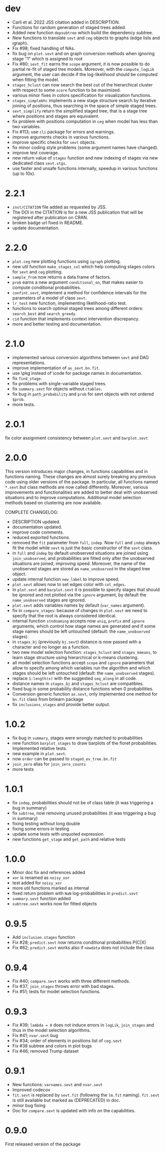 # dev

* Carli et al. 2022 JSS citation added in DESCRIPTION.
* Functions for random generation of staged trees added.
* Added new function `depsubtree` which build the dependency subtree.
* New functions to translate `sevt` and `ceg` objects to graphs (edge lists and igraph).
* Fix #98; fixed handling of NAs.
* fix bug on `plot.sevt` and on graph conversion methods
  when ignoring stage "1" which is assigned to root
* Fix #80; `sevt_fit` earns the `scope` argument,
  it is now possible to do partial re-fit of staged tree models.
  Moreover, with the `compute_logLik` argument, the
  user can decide if the log-likelihood should be computed when fitting the
  model.
* `stages_hclust` can now search the best cut of the hierarchical cluster with
   respect to some `score` function to be maximized.
* various minor fixes in colors specification for visualization functions.
* `stages_simplebhc` implements a new stage structure search by iterative joining of positions, thus searching in the space of simple staged trees.
* `sevt_simplify` return the simplified staged tree, that is a stage tree where positions and stages are equivalent.
* fix problem with positions computation in `ceg` when model has less than two variables.
* Fix #113; use `cli` package for errors and warnings.
* improve arguments checks in various functions.
* improve specific checks for `sevt` objects.
* fix minor coding style problems (some argument names have changed).
* improve test coverage.
* new return value of `stages` function and new indexing of stages via new dedicated class `sevt.stgs`.
* use faster and unsafe functions internally, speedup in various functions (up to 10x).

# 2.2.1

* `inst/CITATION` file added as requested by JSS.
* The DOI in the CITATION is for a new JSS publication that will be registered after publication on CRAN.
* broken badge url fixed in README.
* update documentation.


# 2.2.0

* `plot.ceg` new plotting functions using `igraph` plotting.
* new util function `make_stages_col` which help computing
  stages colors for `sevt` and `ceg` plotting.
* `sample_from` now returns a data.frame of factors.
* `prob` earns a new argument `conditional_on`, that
   makes easier to compute conditional probabilities.
* `confint.sevt`, implement a method for confidence intervals
   for the parameters of a model of class `sevt`.
* `lr_test` new function, implementing likelihood-ratio
   test.
* functions to search optimal staged trees among different orders:
  `search_best` and `search_greedy`.
* `cid` function that implements context intervention discrepancy.
* more and better testing and documentation.

# 2.1.0

* implemented various conversion algorithms between `sevt`
  and DAG representations.
* improve implementation of `as_sevt.bn.fit`.
* use \pkg instead of \code for package names in documentation.
* fix `find_stage`.
* fix problems with single-variable staged trees.
* fix `summary.sevt` for objects without `ctables`.
* fix bug in `path_probability` and `prob` for sevt objects with not
  ordered `$prob`.
* more tests.

# 2.0.1

fix color assignment consistency between `plot.sevt` and `barplot.sevt`

# 2.0.0

This version introduces major changes, in functions capabilities
and in functions naming.
These changes are almost surely breaking any previous code
using older versions of the package.
In particular, all functions named `*.sevt` but class methods are now
called differently.
Moreover, various improvements and functionalities are added
to better deal with unobserved situations and to improve
computations.
Additional model selection methods based on clustering are
now available.

COMPLETE CHANGELOG:

* DESCRIPTION updated.
* documentation updated.
* improve code comments.
* reduced exported functions.
* removed the `fit` parameter from `full`, `indep`.
   Now `full` and `indep` always fit the model while
  `sevt` is just the basic constructor of the `sevt` class.
* in `full` and `indep` by default unobserved situations are joined
  using `join_unobserved`, and probabilities are fitted only after
  the unobserved situations are joined, improving speed. Moreover, the
  name of the unobserved stages are stored as `name_unobserved` in the
  staged tree object.
* update internal function `new_label` to improve speed.
* `plot.sevt` allows now to set edges color with
   `col_edges`.
* In `plot.sevt` and `barplot.sevt` it
  is possible to specify stages that should be ignored
  and not plotted via the `ignore` argument, by default the
  `name_unobserved` stages are ignored.
* `plot.sevt` adds variables names by default (`var_names` argument).
* fix in `compare_stages`: because of changes in `plot.sevt`
  we need to specify that the root is always considered identical.
* internal function `stndnaming` accepts now `uniq`, `prefix` and
  `ignore` arguments, which control how stage names are generated and
  if some stage names should be left untouched (default: the `name_unobserved`
  stages).
* in `stages_bj` (previously `bj.sevt`) distance is now passed with a
  character and no longer as a function.
* two new model selection function: `stages_hclust` and
  `stages_kmeans`, to learn stage structure using hierarchical or
  k-means clustering.
*  all model selection functions accept `scope` and `ignore`
   parameters that allow to specify among which variables
   run the algorithm and which stages should be left untouched
   (default: the `name_unobserved` stages).
*  replace `1:length(x)` with the suggested `seq_along` in all code.
* distance names in `stages_bj` and `stages_hclust` are compatibles.
* fixed bug in some probability distance functions when 0 probabilities.
* Conversion generic function `as.sevt`, only implemented one method
  for `bn.fit` class from bnlearn package
* fix `inclusions_stages` and provide better output.

# 1.0.2

* fix bug in `summary`, stages were wrongly matched to probabilities
* new function `barplot_stages` to draw barplots of the
  floret probabilities. Implemented relative tests.
* new example in `plot.sevt`.
* now `order` can be passed to `staged_ev_tree.bn.fit`
* `join_zero` alias for `join_zero_counts`
* more tests

# 1.0.1

* fix `indep`, probabilities should not be of class table
  (it was triggering a bug in summary)
* fix `subtree`, now removing unused probabilities
  (it was triggering a bug in summary)
* fixing testing without long double
* fixing some errors in testing
* update some tests with unquoted expression
* new functions `get_stage` and `get_path` and relative tests

# 1.0.0

* Minor doc fix and references added
* `xor` is renamed as `noisy_xor`
* test added for `noisy_xor`
* more util functions marked as internal
* fixed return problem with `NaN` log-probabilities in `predict.sevt`
* `summary.sevt` function added
* `subtree.sevt` works now for fitted objects

# 0.9.5

* Add `inclusion.stages` function
* Fix #28; `predict.sevt` now returns conditional probabilities P(C|X)
* Fix #62; `predict.sevt` works also if `newdata` does not include the class

# 0.9.4

* Fix #40; `compare.sevt` works with three different methods.
* Fix #37; `join_stages` throws error with bad stages.
* Fix #51; tests for model selection functions.

# 0.9.3

* Fix #39; `lambda = 0` does not induce errors in `logLik`, `join_stages` and thus in the model selection algorithms.
* Fix #41;  `nvar.sevt` bug
* Fix #34; order of elements in positions list of `ceg.sevt`
* Fix #38  subtree and colors in plot bugs
* Fix #46; removed Trump dataset

# 0.9.1

* New functions: `varnames.sevt` and `nvar.sevt`
* Improved codecov
* `fit.sevt` is replaced by `sevt.fit` (following the `lm.fit` naming).
  `fit.sevt` is still available but marked as (DEPRECATED) in doc.
* minor bug fixing
* Doc for `compare.sevt` is updated with info on the capabilities.


# 0.9.0

First released version of the package
